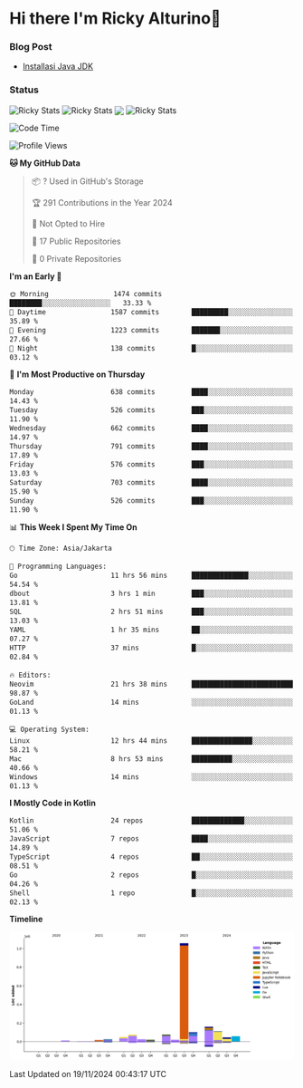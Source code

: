 # Hi there I'm Ricky Alturino👋

### Blog Post

<!-- BLOG-POST-LIST:START -->

- [Installasi Java JDK](https://onirutla.medium.com/installasi-java-jdk-ec701beeb5cb?source=rss-d9d81c918cc9------2)
<!-- BLOG-POST-LIST:END -->

### Status

<img align="center" alt="Ricky Stats" src="https://github-readme-stats.vercel.app/api?username=Alturino&theme=dark&show_icons=true&hide_border=false" />
<img align="center" alt="Ricky Stats" src="https://github-readme-stats.vercel.app/api/top-langs/?username=Alturino&theme=dark&show_icons=true&layout=compact"/>
<img align="center" width="640px" src="https://github-readme-stats.vercel.app/api/wakatime?username=Alturino&layout=compact&hide_border=true&theme=dark">
<img align="center" alt="Ricky Stats" src="https://leetcard.jacoblin.cool/onirutla?border=0&radius=20&ext=activity"/>

<!--START_SECTION:waka-->
![Code Time](http://img.shields.io/badge/Code%20Time-740%20hrs%2025%20mins-blue)

![Profile Views](http://img.shields.io/badge/Profile%20Views-0-blue)

**🐱 My GitHub Data** 

> 📦 ? Used in GitHub's Storage 
 > 
> 🏆 291 Contributions in the Year 2024
 > 
> 🚫 Not Opted to Hire
 > 
> 📜 17 Public Repositories 
 > 
> 🔑 0 Private Repositories 
 > 
**I'm an Early 🐤** 

```text
🌞 Morning                1474 commits        ████████░░░░░░░░░░░░░░░░░   33.33 % 
🌆 Daytime                1587 commits        █████████░░░░░░░░░░░░░░░░   35.89 % 
🌃 Evening                1223 commits        ███████░░░░░░░░░░░░░░░░░░   27.66 % 
🌙 Night                  138 commits         █░░░░░░░░░░░░░░░░░░░░░░░░   03.12 % 
```
📅 **I'm Most Productive on Thursday** 

```text
Monday                   638 commits         ████░░░░░░░░░░░░░░░░░░░░░   14.43 % 
Tuesday                  526 commits         ███░░░░░░░░░░░░░░░░░░░░░░   11.90 % 
Wednesday                662 commits         ████░░░░░░░░░░░░░░░░░░░░░   14.97 % 
Thursday                 791 commits         ████░░░░░░░░░░░░░░░░░░░░░   17.89 % 
Friday                   576 commits         ███░░░░░░░░░░░░░░░░░░░░░░   13.03 % 
Saturday                 703 commits         ████░░░░░░░░░░░░░░░░░░░░░   15.90 % 
Sunday                   526 commits         ███░░░░░░░░░░░░░░░░░░░░░░   11.90 % 
```


📊 **This Week I Spent My Time On** 

```text
🕑︎ Time Zone: Asia/Jakarta

💬 Programming Languages: 
Go                       11 hrs 56 mins      ██████████████░░░░░░░░░░░   54.54 % 
dbout                    3 hrs 1 min         ███░░░░░░░░░░░░░░░░░░░░░░   13.81 % 
SQL                      2 hrs 51 mins       ███░░░░░░░░░░░░░░░░░░░░░░   13.03 % 
YAML                     1 hr 35 mins        ██░░░░░░░░░░░░░░░░░░░░░░░   07.27 % 
HTTP                     37 mins             █░░░░░░░░░░░░░░░░░░░░░░░░   02.84 % 

🔥 Editors: 
Neovim                   21 hrs 38 mins      █████████████████████████   98.87 % 
GoLand                   14 mins             ░░░░░░░░░░░░░░░░░░░░░░░░░   01.13 % 

💻 Operating System: 
Linux                    12 hrs 44 mins      ███████████████░░░░░░░░░░   58.21 % 
Mac                      8 hrs 53 mins       ██████████░░░░░░░░░░░░░░░   40.66 % 
Windows                  14 mins             ░░░░░░░░░░░░░░░░░░░░░░░░░   01.13 % 
```

**I Mostly Code in Kotlin** 

```text
Kotlin                   24 repos            █████████████░░░░░░░░░░░░   51.06 % 
JavaScript               7 repos             ████░░░░░░░░░░░░░░░░░░░░░   14.89 % 
TypeScript               4 repos             ██░░░░░░░░░░░░░░░░░░░░░░░   08.51 % 
Go                       2 repos             █░░░░░░░░░░░░░░░░░░░░░░░░   04.26 % 
Shell                    1 repo              █░░░░░░░░░░░░░░░░░░░░░░░░   02.13 % 
```



**Timeline**

![Lines of Code chart](https://raw.githubusercontent.com/Alturino/Alturino/main/assets/bar_graph.png)


 Last Updated on 19/11/2024 00:43:17 UTC
<!--END_SECTION:waka-->
